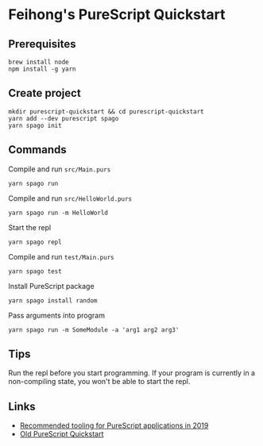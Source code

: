 # Feihong's PureScript Quickstart

## Prerequisites

```
brew install node
npm install -g yarn
```

## Create project

```
mkdir purescript-quickstart && cd purescript-quickstart
yarn add --dev purescript spago
yarn spago init
```

## Commands

Compile and run `src/Main.purs`

    yarn spago run

Compile and run `src/HelloWorld.purs`

    yarn spago run -m HelloWorld

Start the repl

    yarn spago repl

Compile and run `test/Main.purs`

    yarn spago test

Install PureScript package

    yarn spago install random

Pass arguments into program

    yarn spago run -m SomeModule -a 'arg1 arg2 arg3'

## Tips

Run the repl before you start programming. If your program is currently in a non-compiling state, you won't be able to start the repl.

## Links

- [Recommended tooling for PureScript applications in 2019 ](https://discourse.purescript.org/t/recommended-tooling-for-purescript-applications-in-2019/948)
- [Old PureScript Quickstart](https://github.com/feihong/purescript-quickstart-old)
